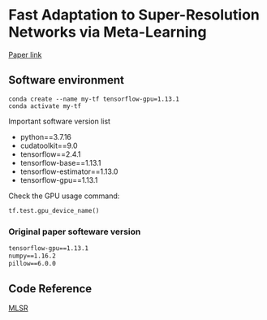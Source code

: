 # Fast Adaptation to Super-Resolution Networks via Meta-Learning
[Paper link](https://arxiv.org/abs/2001.02905)

## Software environment
```shell
conda create --name my-tf tensorflow-gpu=1.13.1
conda activate my-tf
```
Important software version list
+ python==3.7.16
+ cudatoolkit==9.0
+ tensorflow==2.4.1
+ tensorflow-base==1.13.1
+ tensorflow-estimator==1.13.0
+ tensorflow-gpu==1.13.1

Check the GPU usage command:
```python
tf.test.gpu_device_name()
```

### Original paper softeware version
```txt
tensorflow-gpu==1.13.1
numpy==1.16.2
pillow==6.0.0
```

## Code Reference
[MLSR](https://github.com/parkseobin/MLSR)
